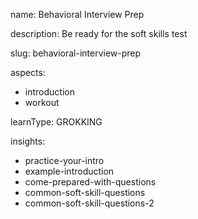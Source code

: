 name: Behavioral Interview Prep

description: Be ready for the soft skills test

slug: behavioral-interview-prep

aspects:
  - introduction
  - workout

learnType: GROKKING

insights:
  - practice-your-intro
  - example-introduction
  - come-prepared-with-questions
  - common-soft-skill-questions
  - common-soft-skill-questions-2
